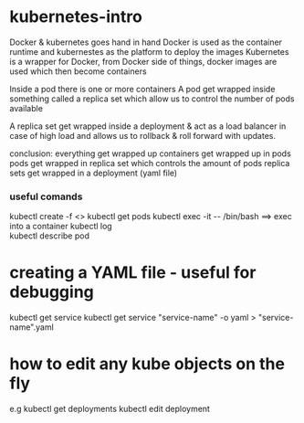 # kubernetes-intro
Docker & kubernetes goes hand in hand
Docker is used as the container runtime and kubernestes as the platform to deploy the images
Kubernetes is a wrapper for Docker, from Docker side of things, docker images are used which then become containers

Inside a pod there is one or more containers
A pod get wrapped inside something called a replica set which allow us to control the number of pods available

A replica set get wrapped inside a deployment & act as a load balancer in case of high load and allows us to rollback
& roll forward with updates.

conclusion: everything get wrapped up
            containers get wrapped up in pods
            pods get wrapped in replica set which controls the amount of pods
            replica sets get wrapped in a deployment (yaml file)
            


### useful comands ###
kubectl create -f <>
kubectl get pods 
kubectl exec -it <pod-name> -- /bin/bash ==> exec into a container
kubectl log <pod-name>  
kubectl describe pod <pod-name>  

# creating a YAML file - useful for debugging 
kubectl get service
kubectl get service "service-name" -o yaml > "service-name".yaml 

# how to edit any kube objects on the fly 
e.g  kubectl get deployments 
     kubectl edit deployment <deployment-name>
  
